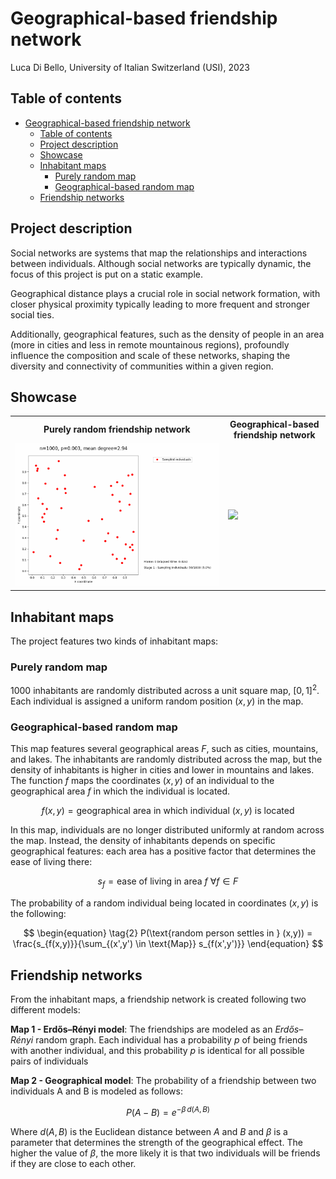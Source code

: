 # Geographical-based friendship network<!-- omit in toc-->

Luca Di Bello, University of Italian Switzerland (USI), 2023

## Table of contents<!-- omit in toc-->

- [Geographical-based friendship network](#geographical-based-friendship-network)
  - [Table of contents](#table-of-contents)
  - [Project description](#project-description)
  - [Showcase](#showcase)
  - [Inhabitant maps](#inhabitant-maps)
    - [Purely random map](#purely-random-map)
    - [Geographical-based random map](#geographical-based-random-map)
  - [Friendship networks](#friendship-networks)

## Project description

Social networks are systems that map the relationships and interactions between individuals. Although social networks are typically dynamic, the focus of this project is put on a static example.

Geographical distance plays a crucial role in social network formation, with closer physical proximity typically leading to more frequent and stronger social ties.

Additionally, geographical features, such as the density of people in an area (more in cities and less in remote mountainous regions), profoundly influence the composition and scale of these networks, shaping the diversity and connectivity of communities within a given region.

## Showcase<!-- GIFS -->

<table>
  <tr>
    <th>Purely random friendship network</th>
    <th>Geographical-based friendship network</th>
  </tr>
  <tr>
    <td>
      <img src="./assets/erdos-renyi-network/gifs/erdos-renyi-network-simulation-1.gif" width="auto" />
    </td>
    <td>
      <img src="./assets/geographical-friendship-network/gifs/geographical-friendship-network-simulation-1.gif" width="auto" />
    </td>
  </tr>
</table>

## Inhabitant maps

The project features two kinds of inhabitant maps:

### Purely random map

1000 inhabitants are randomly distributed across a unit square map, $[0,1]^2$. Each individual is assigned a uniform random position $(x,y)$ in the map.

### Geographical-based random map

This map features several geographical areas $F$, such as cities, mountains, and lakes. The inhabitants are randomly distributed across the map, but the density of inhabitants is higher in cities and lower in mountains and lakes. The function $f$ maps the coordinates $(x, y)$ of an individual to the geographical area $f$ in which the individual is located.

$$
f(x,y) = \text{geographical area in which individual } (x,y) \text{ is located}
$$

In this map, individuals are no longer distributed uniformly at random across the map. Instead, the density of inhabitants depends on specific geographical features: each area has a positive factor that determines the ease of living there:

$$
\begin{equation*} \tag{1}
s_f = \text{ease of living in area } f \ \forall f \in F
\end{equation*}
$$

The probability of a random individual being located in coordinates $(x,y)$ is the following:

$$
\begin{equation} \tag{2}
P(\text{random person settles in } (x,y)) = \frac{s_{f(x,y)}}{\sum_{(x',y') \in \text{Map}} s_{f(x',y')}}
\end{equation}
$$

## Friendship networks

From the inhabitant maps, a friendship network is created following two different models:

**Map 1 - Erdős–Rényi model**: The friendships are modeled as an *Erdős–Rényi* random graph. Each individual has a probability $p$ of being friends with another individual, and this probability $p$ is identical for all possible pairs of individuals

**Map 2 - Geographical model**: The probability of a friendship between two individuals A and B is modeled as follows:

$$
\begin{equation*} \tag{3}
P(A - B) = e^{-\beta \, d(A,B)}
\end{equation*}
$$

Where $d(A,B)$ is the Euclidean distance between $A$ and $B$ and $\beta$ is a parameter that determines the strength of the geographical effect. The higher the value of $\beta$, the more likely it is that two individuals will be friends if they are close to each other.